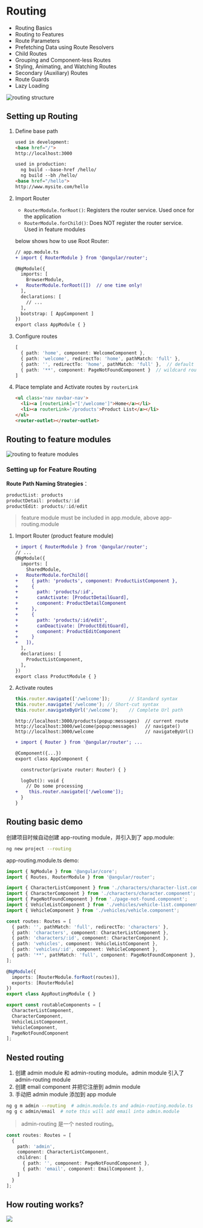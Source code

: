 # Routing

* Routing Basics
* Routing to Features
* Route Parameters
* Prefetching Data using Route Resolvers
* Child Routes
* Grouping and Component-less Routes
* Styling, Animating, and Watching Routes
* Secondary (Auxiliary) Routes
* Route Guards
* Lazy Loading

![routing structure](http://om1o84p1p.bkt.clouddn.com/1513672144.png?imageMogr2/thumbnail/!70p)

## Setting up Routing

1. Define base path

    ```html
    used in development:
    <base href="/">
    http://localhost:3000

    used in production:
      ng build --base-href /hello/
      ng build --bh /hello/
    <base href="/hello">
    http://www.mysite.com/hello
    ```

1. Import Router

    * `RouterModule.forRoot()`: Registers the router service. Used once for the application
    * `RouterModule.forChild()`: Does NOT register the router service. Used in feature modules

    below shows how to use Root Router:

    ```diff
    // app.module.ts
    + import { RouterModule } from '@angular/router';

    @NgModule({
      imports: [
        BrowserModule,
    +   RouterModule.forRoot([])  // one time only!
      ],
      declarations: [
        // ...
      ],
      bootstrap: [ AppComponent ]
    })
    export class AppModule { }
    ```

1. Configure routes

    ```ts
    [
      { path: 'home', component: WelcomeComponent },
      { path: 'welcome', redirectTo: 'home', pathMatch: 'full' },
      { path: '', redirectTo: 'home', pathMatch: 'full' },  // default route
      { path: '**', component: PageNotFoundComponent }  // wildcard route
    ]
    ```

1. Place template and Activate routes by `routerLink`

    ```html
    <ul class='nav navbar-nav'>
      <li><a [routerLink]="['/welcome']">Home</a></li>
      <li><a routerLink='/products'>Product List</a></li>
    </ul>
    <router-outlet></router-outlet>
    ```

## Routing to feature modules

![routing to feature modules](http://om1o84p1p.bkt.clouddn.com/1513686661.png?imageMogr2/thumbnail/!70p)

### Setting up for Feature Routing

**Route Path Naming Strategies**：

```js
productList: products
productDetail: products/:id
productEdit: products/:id/edit
```

> feature module must be included in app.module, above app-routing.module

1. Import Router (product feature module)

    ```diff
    + import { RouterModule } from '@angular/router';
    // ...
    @NgModule({
      imports: [
        SharedModule,
    +   RouterModule.forChild([
    +     { path: 'products', component: ProductListComponent },
    +     {
    +       path: 'products/:id',
    +       canActivate: [ProductDetailGuard],
    +       component: ProductDetailComponent
    +     },
    +     {
    +       path: 'products/:id/edit',
    +       canDeactivate: [ProductEditGuard],
    +       component: ProductEditComponent
    +     }
    +   ]),
      ],
      declarations: [
        ProductListComponent,
      ],
    })
    export class ProductModule { }
    ```

1. Activate routes

    ```ts
    this.router.navigate(['/welcome']);       // Standard syntax
    this.router.navigate('/welcome'); // Short-cut syntax
    this.router.navigateByUrl('/welcome');    // Complete Url path
    ```

    ```text
    http://localhost:3000/products(popup:messages)  // current route
    http://localhost:3000/welcome(popup:messages)   // navigate()
    http://localhost:3000/welcome                   // navigateByUrl()
    ```

    ```diff
    + import { Router } from '@angular/router'; ...

    @Component({...})
    export class AppComponent {

      constructor(private router: Router) { }

      logOut(): void {
        // Do some processing
    +    this.router.navigate(['/welcome']);
      }
    }
    ```

## Routing basic demo

创建项目时候自动创建 app-routing module，并引入到了 app.module:

```bash
ng new project --routing
```

app-routing.module.ts demo:

```typescript
import { NgModule } from '@angular/core';
import { Routes, RouterModule } from '@angular/router';

import { CharacterListComponent } from './characters/character-list.component';
import { CharacterComponent } from './characters/character.component';
import { PageNotFoundComponent } from './page-not-found.component';
import { VehicleListComponent } from './vehicles/vehicle-list.component';
import { VehicleComponent } from './vehicles/vehicle.component';

const routes: Routes = [
  { path: '', pathMatch: 'full', redirectTo: 'characters' },
  { path: 'characters', component: CharacterListComponent },
  { path: 'characters/:id', component: CharacterComponent },
  { path: 'vehicles', component: VehicleListComponent },
  { path: 'vehicles/:id', component: VehicleComponent },
  { path: '**', pathMatch: 'full', component: PageNotFoundComponent },
];

@NgModule({
  imports: [RouterModule.forRoot(routes)],
  exports: [RouterModule]
})
export class AppRoutingModule { }

export const routableComponents = [
  CharacterListComponent,
  CharacterComponent,
  VehicleListComponent,
  VehicleComponent,
  PageNotFoundComponent
];
```

## Nested routing

1. 创建 admin module 和 admin-routing module。admin module 引入了 admin-routing module
1. 创建 email component 并把它注册到 admin module
1. 手动把 admin module 添加到 app module

```bash
ng g m admin --routing  # admin.module.ts and admin-routing.module.ts
ng g c admin/email  # note this will add email into admin.module
```

> admin-routing 是一个 nested routing。

```typescript
const routes: Routes = [
  {
    path: 'admin',
    component: CharacterListComponent,
    children: [
      { path: '', component: PageNotFoundComponent },
      { path: 'email', component: EmailComponent },
    ]
  }
];
```

## How routing works?

![](http://om1o84p1p.bkt.clouddn.com/1513671982.png?imageMogr2/thumbnail/!70p)
